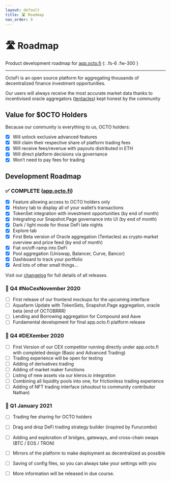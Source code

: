 ```yaml
---
layout: default
title: 🛣️ Roadmap
nav_order: 9
---
```


# 🛣️ Roadmap

Product development roadmap for [app.octo.fi](https://app.octo.fi)
{: .fs-6 .fw-300 }

---

OctoFi is an open source platform for aggregating thousands of decentralized finance investment opportunities.

Our users will always receive the most accurate market data thanks to incentivised oracle aggregators ([tentacles](/docs/tentacles/)) kept honest by the community

## Value for $OCTO Holders

Because our community is everything to us, OCTO holders:

- [x] Will unlock exclusive advanced features
- [x] Will claim their respective share of platform trading fees
- [x] Will receive fees/revenue with payouts distributed in ETH
- [x] Will direct platform decisions via governance
- [x] Won’t need to pay fees for trading

## Development Roadmap

### ✅ COMPLETE ([app.octo.fi](https://app.octo.fi))

- [x] Feature allowing access to OCTO holders only
- [x] History tab to display all of your wallet’s transactions
- [x] TokenSet integration with investment opportunities (by end of month)
- [x] Integrating our Snapshot.Page governance into UI (by end of month)
- [x] Dark / light mode for those DeFi late nights
- [x] Explore tab
- [x] First Beta version of Oracle aggregation (Tentacles) as crypto market overview and price feed (by end of month)
- [x] Fiat on/off-ramp into DeFi
- [x] Pool aggregation (Uniswap, Balancer, Curve, Bancor)
- [x] Dashboard to track your portfolio
- [x] And lots of other small things…

Visit our [changelog](/docs/changelog/) for full details of all releases.

### 🚧 Q4 \#NoCexNovember 2020

- [ ] First release of our frontend mockups for the upcoming interface
- [ ] Aquafarm Update with TokenSets, Snapshot.Page aggregation, oracle beta (end of OCTOBRRR)
- [ ] Lending and Borrowing aggregation for Compound and Aave
- [ ] Fundamental development for final app.octo.fi platform release

### 🚧 Q4 \#DEXember 2020

- [ ] First Version of our CEX competitor running directly under app.octo.fi with completed design (Basic and Advanced Trading)
- [ ] Trading experience will be open for testing
- [ ] Adding of derivatives trading
- [ ] Adding of market maker functions
- [ ] Listing of new assets via our kleros.io integration
- [ ] Combining all liquidity pools into one, for frictionless trading experience
- [ ] Adding of NFT trading interface (shoutout to community contributor Nathan)

### 🚧 Q1 January 2021

- [ ] Trading fee sharing for OCTO holders
- [ ] Drag and drop DeFi trading strategy builder (inspired by Furucombo)
- [ ] Adding and exploration of bridges, gateways, and cross-chain swaps (BTC / EOS / TRON)
- [ ] Mirrors of the platform to make deployment as decentralized as possible
- [ ] Saving of config files, so you can always take your settings with you
- [ ] More information will be released in due course.


